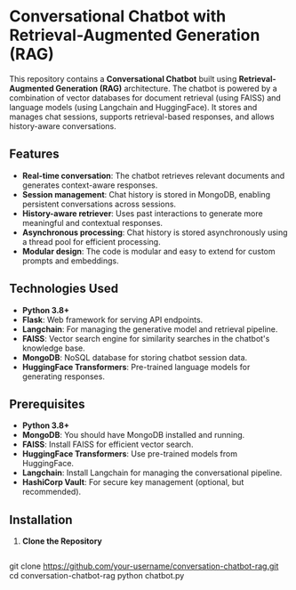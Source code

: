 # Conversational Chatbot with Retrieval-Augmented Generation (RAG)

This repository contains a **Conversational Chatbot** built using **Retrieval-Augmented Generation (RAG)** architecture. The chatbot is powered by a combination of vector databases for document retrieval (using FAISS) and language models (using Langchain and HuggingFace). It stores and manages chat sessions, supports retrieval-based responses, and allows history-aware conversations.

## Features

- **Real-time conversation**: The chatbot retrieves relevant documents and generates context-aware responses.
- **Session management**: Chat history is stored in MongoDB, enabling persistent conversations across sessions.
- **History-aware retriever**: Uses past interactions to generate more meaningful and contextual responses.
- **Asynchronous processing**: Chat history is stored asynchronously using a thread pool for efficient processing.
- **Modular design**: The code is modular and easy to extend for custom prompts and embeddings.

## Technologies Used

- **Python 3.8+**
- **Flask**: Web framework for serving API endpoints.
- **Langchain**: For managing the generative model and retrieval pipeline.
- **FAISS**: Vector search engine for similarity searches in the chatbot's knowledge base.
- **MongoDB**: NoSQL database for storing chatbot session data.
- **HuggingFace Transformers**: Pre-trained language models for generating responses.

## Prerequisites

- **Python 3.8+**
- **MongoDB**: You should have MongoDB installed and running.
- **FAISS**: Install FAISS for efficient vector search.
- **HuggingFace Transformers**: Use pre-trained models from HuggingFace.
- **Langchain**: Install Langchain for managing the conversational pipeline.
- **HashiCorp Vault**: For secure key management (optional, but recommended).

## Installation

1. **Clone the Repository**
   ```bash
  git clone https://github.com/your-username/conversation-chatbot-rag.git
  cd conversation-chatbot-rag
  python chatbot.py
